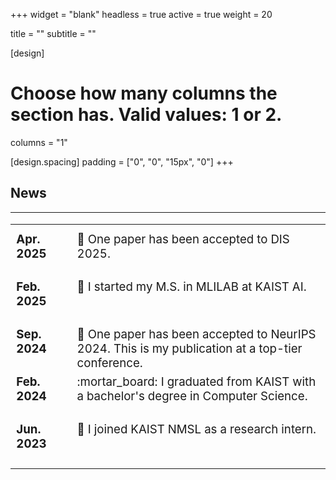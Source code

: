 +++
widget = "blank"
headless = true
active = true
weight = 20

title = ""
subtitle = ""

[design]
  # Choose how many columns the section has. Valid values: 1 or 2.
  columns = "1"

[design.spacing]
  padding = ["0", "0", "15px", "0"]
+++
<style>
td, th {
  border: none!important;
  vertical-align: top;
}

.news {
  font-size: 14pt;
}

@media only screen and (max-width: 768px) {
  .news {
    font-size: 11pt;
  } 
}
</style>

<!-- <div style="margin-left: 10%; margin-right: 10%;"> -->
<h2 class="section">News</h2>
<hr class="divider"></hr>

<table class="news">
         <tr>
            <th></th>
            <th></th>
         </tr>
         <tr>
            <td><b>Apr. 2025</b> &nbsp; &nbsp; &nbsp; &nbsp;</td>
            <td>🎉 One paper has been accepted to DIS 2025.</td>
         </tr>
         <tr>
            <td><b>Feb. 2025</b> &nbsp; &nbsp; &nbsp; &nbsp;</td>
            <td>🏫 I started my M.S. in MLILAB at KAIST AI.</td>
         </tr>
         <tr>
            <td><b>Sep. 2024</b> &nbsp; &nbsp; &nbsp; &nbsp;</td>
            <td>🎉 One paper has been accepted to NeurIPS 2024. This is my publication at a top-tier conference.</td>
         </tr>
         <tr>
            <td><b>Feb. 2024</b> &nbsp; &nbsp; &nbsp; &nbsp;</td>
            <td>:mortar_board: I graduated from KAIST with a bachelor's degree in Computer Science.</td>
         </tr>
         <tr>
            <td><b>Jun. 2023</b> &nbsp; &nbsp; &nbsp; &nbsp;</td>
            <td>🏫 I joined KAIST NMSL as a research intern.</td>
         </tr>
         <!-- <tr>
            <td><b>Aug. 2025</b> &nbsp; &nbsp; &nbsp; &nbsp;</td>
            <td>:sparkling_heart: Started my Ph.D. at Carnegie Mellon University</td>
         </tr>
         <tr>
            <td><b>Jul. 2025</b> &nbsp; &nbsp; &nbsp; &nbsp;</td>
            <td>:airplane: Attending DIS 2025 @ Funchal, Madeira</td>
         </tr>
         <tr>
            <td><b>May. 2025</b> &nbsp; &nbsp; &nbsp; &nbsp;</td>
            <td>:tulip: Paper accepted at DIS 2025</td>
         </tr>
         <tr>
            <td><b>Apr. 2025</b> &nbsp; &nbsp; &nbsp; &nbsp;</td>
            <td>:trophy: <a href="https://yewon-kim.com/amuse/">Amuse</a> won the Best Paper Award (top 1%) at CHI 2025!</td>
         </tr>
         <tr>
            <td><b>Apr. 2025</b> &nbsp; &nbsp; &nbsp; &nbsp;</td>
            <td>:airplane: Attending CHI 2025 @ Yokohama, Japan</td>
         </tr>
         <tr>
            <td><b>Mar. 2025</b> &nbsp; &nbsp; &nbsp; &nbsp;</td>
            <td>:sparkling_heart: I'll be joining CMU as a PhD student in Fall 2025!</td>
         </tr>
         <tr>
            <td><b>Jan. 2025</b> &nbsp; &nbsp; &nbsp; &nbsp;</td>
            <td>:tulip: Paper accepted at CHI 2025</td>
         </tr>
         <tr>
            <td><b>Apr. 2024</b> &nbsp; &nbsp; &nbsp; &nbsp;</td>
            <td>👩🏻‍💻 Visiting research at CMU @ Pittsburgh, PA (Apr - Sep)</td>
         </tr> -->
         <!-- <tr>
            <td><b>Jan. 2024</b> &nbsp; &nbsp; &nbsp; &nbsp;</td>
            <td>:tulip: Paper accepted at CHI 2024</td>
         </tr>
         <tr>
            <td><b>Oct. 2023</b> &nbsp; &nbsp; &nbsp; &nbsp;</td>
            <td>:airplane: UbiComp/ISWC 2023 @ Cancun, Mexico (Oct 8 - 12)</td>
         </tr> -->
         <!-- <tr>
            <td><b>Sep. 2023</b> &nbsp; &nbsp; &nbsp; &nbsp;</td>
            <td>:tulip: Paper accepted at NeurIPS 2023</td>
         </tr> -->
         <!-- <tr>
            <td><b>Apr. 2023</b> &nbsp; &nbsp; &nbsp; &nbsp;</td>
            <td>:tulip: Paper accepted at IMWUT (UbiComp) 2023</td>
         </tr> -->
         <!-- <tr>
            <td><b>Apr. 2023</b> &nbsp; &nbsp; &nbsp; &nbsp;</td>
            <td>:airplane: CHI 2023 @ Hamburg, Germany (Apr 22 - 29)</td>
         </tr> -->
         <!-- <tr>
            <td><b>Mar. 2023</b> &nbsp; &nbsp; &nbsp; &nbsp;</td>
            <td>:tulip: Paper accepted at CHI Workshop 2023</td>
         </tr> -->
         <!-- <tr>
            <td><b>Feb. 2023</b> &nbsp; &nbsp; &nbsp; &nbsp;</td>
            <td>:tulip: Paper accepted at CHI LBW 2023</td>
         </tr> -->
         <!-- <tr>
            <td><b>Nov. 2022</b> &nbsp; &nbsp; &nbsp; &nbsp;</td>
            <td>:airplane: NeurIPS 2022 @ New Orleans, LA (Nov 28 - Dec 3)</td>
         </tr> -->
         <!-- <tr>
            <td><b>Sep. 2022</b> &nbsp; &nbsp; &nbsp; &nbsp;</td>
            <td>:tulip: Paper accepted at NeurIPS 2022</td>
         </tr> -->
         <!-- <tr>
            <td><b>Jul. 2022</b> &nbsp; &nbsp; &nbsp; &nbsp;</td>
            <td>:trophy: Won the Students with Outstanding Questions Award of KAIST</td>
         </tr> -->
         <!-- <tr>
            <td><b>Feb. 2022</b> &nbsp; &nbsp; &nbsp; &nbsp;</td>
            <td>:four_leaf_clover: Joined Networking & Mobile Systems Lab as a Master's Student</td>
         </tr>
         <tr>
            <td><b>Feb. 2022</b> &nbsp; &nbsp; &nbsp; &nbsp;</td>
            <td>:mortar_board: Graduated from KAIST with honors</td>
         </tr> -->
      </table>

<!-- |                      |               | 
| :------------------- | :------------ | 
| **Jul. 2022** &nbsp; &nbsp; &nbsp; &nbsp; | :trophy: Won the Students with Outstanding Questions Award of KAIST | 
| **Feb. 2022** &nbsp; &nbsp; &nbsp; &nbsp; | :four_leaf_clover: Joined Networking & Mobile Systems Lab as a Master's Student | 
| **Feb. 2022** &nbsp; &nbsp; &nbsp; &nbsp; | :mortar_board: Graduated from KAIST with honors |  -->

<!-- </div> -->
